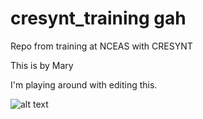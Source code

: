 # cresynt_training gah

Repo from training at NCEAS with CRESYNT

This is by Mary

I'm playing around with editing this. 

![alt text]("http://github.com/fishymary/cresynt_training/IMG_5758.JPG")